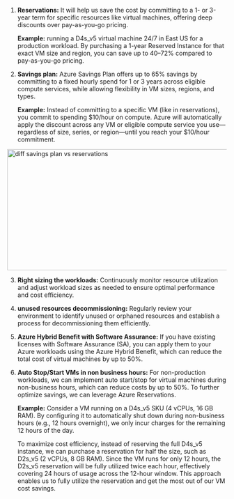 1. **Reservations:** It will help us save the cost by committing to a 1- or 3-year term for specific resources like virtual machines, offering deep discounts over pay-as-you-go pricing.

   **Example:** running a D4s_v5 virtual machine 24/7 in East US for a production workload.
     By purchasing a 1-year Reserved Instance for that exact VM size and region, you can save up to 40–72% compared to pay-as-you-go pricing.
   
2. **Savings plan:** Azure Savings Plan offers up to 65% savings by committing to a fixed hourly spend for 1 or 3 years across eligible compute services, while allowing flexibility in VM sizes, regions, and types.

   **Example:** Instead of committing to a specific VM (like in reservations), you commit to spending $10/hour on compute.
     Azure will automatically apply the discount across any VM or eligible compute service you use—regardless of size, series, or region—until you reach your $10/hour commitment.
   
       
<img width="806" height="278" alt="diff savings plan vs reservations" src="https://github.com/user-attachments/assets/d632f045-d1ba-4621-9874-3dfdff8ac667" />

3. **Right sizing the workloads:** Continuously monitor resource utilization and adjust workload sizes as needed to ensure optimal performance and cost efficiency.
   
4. **unused resources decommissioning:** Regularly review your environment to identify unused or orphaned resources and establish a process for decommissioning them efficiently.
   
5. **Azure Hybrid Benefit with Software Assurance:** If you have existing licenses with Software Assurance (SA), you can apply them to your Azure workloads using the Azure Hybrid Benefit, which can reduce the total cost of        virtual machines by up to 50%.
   
6. **Auto Stop/Start VMs in non business hours:** For non-production workloads, we can implement auto start/stop for virtual machines during non-business hours, which can reduce costs by up to 50%.
     To further optimize savings, we can leverage Azure Reservations.
   
   **Example:**
     Consider a VM running on a D4s_v5 SKU (4 vCPUs, 16 GB RAM). By configuring it to automatically shut down during non-business hours (e.g., 12 hours overnight), we only incur charges for the remaining 12 hours of the day.
   
     To maximize cost efficiency, instead of reserving the full D4s_v5 instance, we can purchase a reservation for half the size, such as D2s_v5 (2 vCPUs, 8 GB RAM). Since the VM runs for only 12 hours, the D2s_v5                 reservation will be fully utilized twice each hour, effectively covering 24 hours of usage across the 12-hour window. This approach enables us to fully utilize the reservation and get the most out of our VM cost savings.

